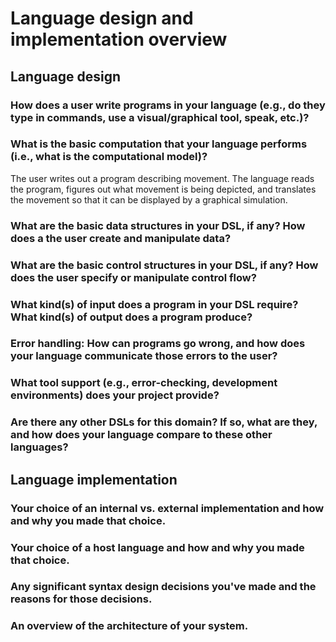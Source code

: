 # Language design and implementation overview

## Language design

### How does a user write programs in your language (e.g., do they type in commands, use a visual/graphical tool, speak, etc.)?

### What is the basic computation that your language performs (i.e., what is the computational model)?

The user writes out a program describing movement. The language reads the program, figures out what movement is being depicted, and translates the movement so that it can be displayed by a graphical simulation.

### What are the basic data structures in your DSL, if any? How does a the user create and manipulate data?

### What are the basic control structures in your DSL, if any? How does the user specify or manipulate control flow?

### What kind(s) of input does a program in your DSL require? What kind(s) of output does a program produce?

### Error handling: How can programs go wrong, and how does your language communicate those errors to the user?

### What tool support (e.g., error-checking, development environments) does your project provide?

### Are there any other DSLs for this domain? If so, what are they, and how does your language compare to these other languages?

## Language implementation

### Your choice of an internal vs. external implementation and how and why you made that choice.

### Your choice of a host language and how and why you made that choice.

### Any significant syntax design decisions you've made and the reasons for those decisions.

### An overview of the architecture of your system.
